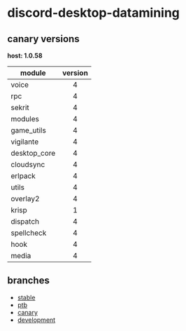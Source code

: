 # discord-desktop-datamining

## canary versions

**host: 1.0.58**

| module | version |
| ------ | :-----: |
| voice | 4 |
| rpc | 4 |
| sekrit | 4 |
| modules | 4 |
| game_utils | 4 |
| vigilante | 4 |
| desktop_core | 4 |
| cloudsync | 4 |
| erlpack | 4 |
| utils | 4 |
| overlay2 | 4 |
| krisp | 1 |
| dispatch | 4 |
| spellcheck | 4 |
| hook | 4 |
| media | 4 |

## branches

- [stable](https://github.com/OpenAsar/discord-desktop-datamining/tree/stable)
- [ptb](https://github.com/OpenAsar/discord-desktop-datamining/tree/ptb)
- [canary](https://github.com/OpenAsar/discord-desktop-datamining/tree/canary)
- [development](https://github.com/OpenAsar/discord-desktop-datamining/tree/development)